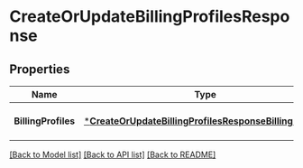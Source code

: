 # CreateOrUpdateBillingProfilesResponse

## Properties
Name | Type | Description | Notes
------------ | ------------- | ------------- | -------------
**BillingProfiles** | [***CreateOrUpdateBillingProfilesResponseBillingProfiles**](CreateOrUpdateBillingProfilesResponse_billingProfiles.md) |  | [optional] [default to null]

[[Back to Model list]](../README.md#documentation-for-models) [[Back to API list]](../README.md#documentation-for-api-endpoints) [[Back to README]](../README.md)

